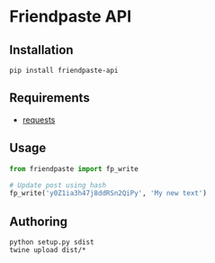 # Friendpaste API

## Installation
`pip install friendpaste-api`

## Requirements
- [requests](http://docs.python-requests.org/en/master/)

## Usage
```python
from friendpaste import fp_write

# Update post using hash
fp_write('y0Z1ia3h47j8ddRSn2QiPy', 'My new text')
```

## Authoring
```
python setup.py sdist
twine upload dist/*
```